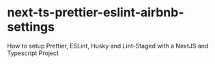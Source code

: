 # next-ts-prettier-eslint-airbnb-settings
How to setup Prettier, ESLint, Husky and Lint-Staged with a NextJS and Typescript Project
